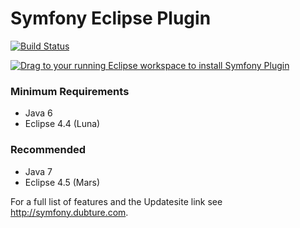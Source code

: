 Symfony Eclipse Plugin
======================

[![Build Status](https://secure.travis-ci.org/pulse00/Symfony-2-Eclipse-Plugin.png)](http://travis-ci.org/pulse00/Symfony-2-Eclipse-Plugin)

<a href="http://marketplace.eclipse.org/marketplace-client-intro?mpc_install=220368" class="drag" title="Drag to your running Eclipse workspace to install Symfony Plugin"><img src="http://marketplace.eclipse.org/sites/all/themes/solstice/_themes/solstice_marketplace/public/images/btn-install.png" alt="Drag to your running Eclipse workspace to install Symfony Plugin" /></a>

### Minimum Requirements

- Java 6
- Eclipse 4.4 (Luna)

### Recommended

- Java 7
- Eclipse 4.5 (Mars)

For a full list of features and the Updatesite link see http://symfony.dubture.com.
